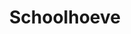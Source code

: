 ---
title: "Schoolhoeve"
slug: "schoolhoeve"
description: ""
type: "intern"
members:
    - name: "Rietje Van Hoof"
      direction: "Cross-Media Ontwerp"
      subdirection: "Graphic Design"
      disk: "2e Schijf"
thumbnail:
    url: "thumb.jpg"
    alt: ""
    height: 1
    width: 1
    text-color: "957371"
    background-color: "957371"
media:
    - url: "1.logo.jpg"
      type: "image"
    - url: "2.visual.jpg"
      type: "image"
    - url: "3.poster.jpg"
      type: "image"
    - url: "4.informatieborden.jpg"
      type: "image"
    - url: "5.visual.jpg"
      type: "image"
created: 20/01/2017
order: 13
---